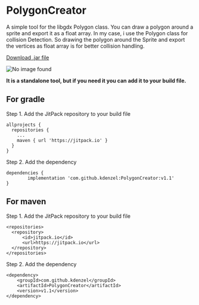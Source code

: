 # PolygonCreator
A simple tool for the libgdx Polygon class. You can draw a polygon around a sprite and export it as a float array. In my case, i use the Polygon class for collision Detection. So drawing the polygon around the Sprite and export the vertices as float array is for better collision handling.

[Download .jar file](https://github.com/kdenzel/PolygonCreator/releases/download/v1.1/PolygonCreator.jar)

![No image found](https://imagr.eu/up/vsKRr_example.png)

**It is a standalone tool, but if you need it you can add it to your build file.**

## For gradle
Step 1. Add the JitPack repository to your build file
```
allprojects {
  repositories {
    ...
    maven { url 'https://jitpack.io' }
  }
}
```
Step 2. Add the dependency
```
dependencies {
        implementation 'com.github.kdenzel:PolygonCreator:v1.1'
}
```

## For maven
Step 1. Add the JitPack repository to your build file
```
<repositories>
  <repository>
      <id>jitpack.io</id>
      <url>https://jitpack.io</url>
  </repository>
</repositories>
```

Step 2. Add the dependency

```
<dependency>
    <groupId>com.github.kdenzel</groupId>
    <artifactId>PolygonCreator</artifactId>
    <version>v1.1</version>
</dependency>
```
